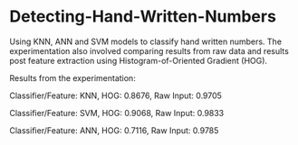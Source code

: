 # Detecting-Hand-Written-Numbers
Using KNN, ANN and SVM models to classify hand written numbers. The experimentation also involved comparing results from raw data and results post feature extraction using Histogram-of-Oriented Gradient (HOG).

Results from the experimentation:

Classifier/Feature: KNN,	HOG:	0.8676, Raw Input: 0.9705

Classifier/Feature: SVM,	HOG:	0.9068, Raw Input: 0.9833

Classifier/Feature: ANN,	HOG:	0.7116, Raw Input: 0.9785                  	               
